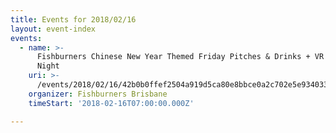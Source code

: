 ```yaml
---
title: Events for 2018/02/16
layout: event-index
events:
  - name: >-
      Fishburners Chinese New Year Themed Friday Pitches & Drinks + VR Games
      Night
    uri: >-
      /events/2018/02/16/42b0b0ffef2504a919d5ca80e8bbce0a2c702e5e934033b196092a51d4e6c554
    organizer: Fishburners Brisbane
    timeStart: '2018-02-16T07:00:00.000Z'

---
```

